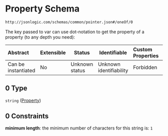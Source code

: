 # Property Schema

```txt
http://jsonlogic.com/schemas/common/pointer.json#/oneOf/0
```

The key passed to var can use dot-notation to get the property of a property (to any depth you need):


| Abstract            | Extensible | Status         | Identifiable            | Custom Properties | Additional Properties | Access Restrictions | Defined In                                                   |
| :------------------ | ---------- | -------------- | ----------------------- | :---------------- | --------------------- | ------------------- | ------------------------------------------------------------ |
| Can be instantiated | No         | Unknown status | Unknown identifiability | Forbidden         | Allowed               | none                | [pointer.json\*](common/pointer.json "open original schema") |

## 0 Type

`string` ([Property](pointer-oneof-property.md))

## 0 Constraints

**minimum length**: the minimum number of characters for this string is: `1`
